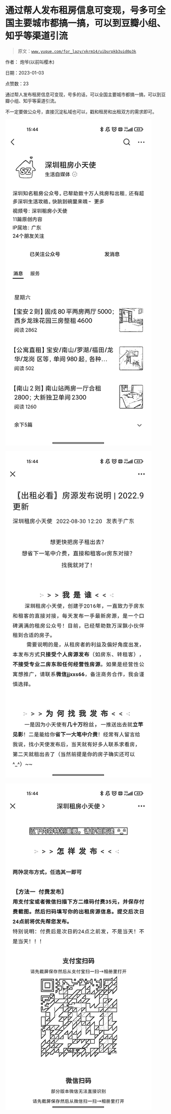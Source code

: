 # 通过帮人发布租房信息可变现，号多可全国主要城市都搞一搞，可以到豆瓣小组、知乎等渠道引流

> 原文：[`www.yuque.com/for_lazy/xkrm14/uiburpkb3uid0p3k`](https://www.yuque.com/for_lazy/xkrm14/uiburpkb3uid0p3k)

作者： 炮爷(以前叫樱木) 

日期：2023-01-03 

点赞数：23 

通过帮人发布租房信息可变现，号多的话，可以全国主要城市都搞一搞，可以到豆瓣小组、知乎等渠道引流。 

不一定要做公众号，直接沉淀私域也可以，戳和租房和出租双方的需求即可。 

![](img/2b5e25cec5837a899f8dea0641fa3475.png) 

![](img/a2df9c0f59d1232769ac2f4f976a945b.png) 

![](img/94969b6995170a921ed07f0f81c07a5a.png) 

